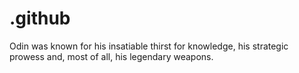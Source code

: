 # .github
Odin was known for his insatiable thirst for knowledge, his strategic prowess and, most of all, his legendary weapons.
